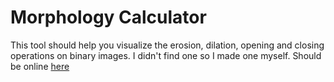 # Morphology Calculator
This tool should help you visualize the erosion, dilation, opening and closing operations on binary images.
I didn't find one so I made one myself.
Should be online [here](https://cs.huji.ac.il/~liron/morphology/)
